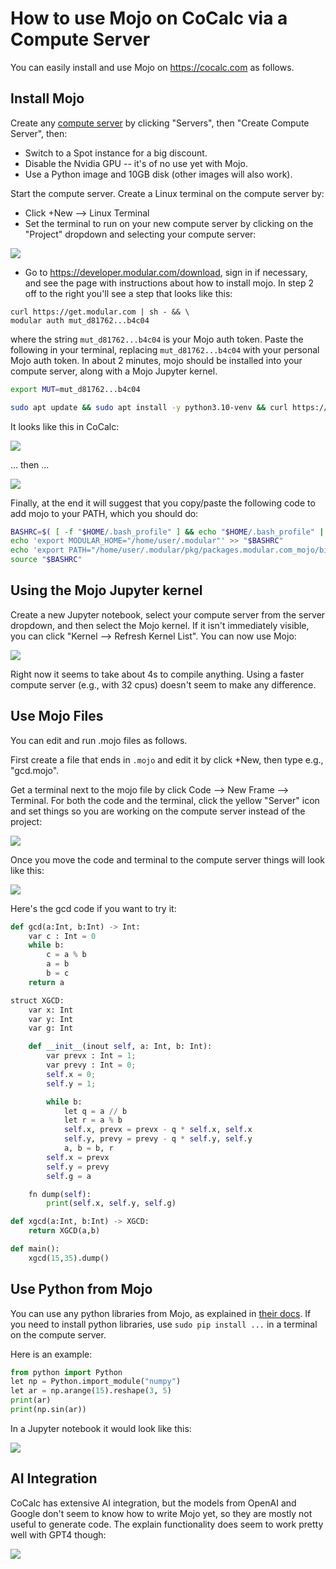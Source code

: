 # How to use Mojo on CoCalc via a Compute Server

You can easily install and use Mojo on https://cocalc.com as follows. 

## Install Mojo

Create any [compute server](https://doc.cocalc.com/compute_server.html) by clicking "Servers", then "Create Compute Server", then:

- Switch to a Spot instance for a big discount.
- Disable the Nvidia GPU -- it's of no use yet with Mojo.
- Use a Python image and 10GB disk (other images will also work).

Start the compute server.  Create a Linux terminal on
the compute server by:

- Click +New --> Linux Terminal
- Set the terminal to run on your new compute server by clicking on the "Project" dropdown and selecting your compute server:

![](.mojo.md.upload/paste-0.6508116145416152)

- Go to https://developer.modular.com/download, sign in if necessary, and see the page with instructions about how to install mojo.   In step 2 off to the right you'll see a step that looks like this:

```
curl https://get.modular.com | sh - && \
modular auth mut_d81762...b4c04
```

where the string `mut_d81762...b4c04` is your Mojo auth token. 
Paste the following in your terminal, replacing `mut_d81762...b4c04` with your personal Mojo auth token.  In about 2 minutes, mojo should be installed
into your compute server, along with a Mojo Jupyter kernel.

```sh
export MUT=mut_d81762...b4c04

sudo apt update && sudo apt install -y python3.10-venv && curl https://get.modular.com | sh - && modular auth $MUT && modular install mojo
```

It looks like this in CoCalc:

![](.mojo.md.upload/paste-0.6292145085370329)

... then ...

![](.mojo.md.upload/paste-0.14566807107277535)

Finally, at the end it will suggest that you copy/paste the following code to add mojo to your PATH, which you should do:

```sh
BASHRC=$( [ -f "$HOME/.bash_profile" ] && echo "$HOME/.bash_profile" || echo "$HOME/.bashrc" )
echo 'export MODULAR_HOME="/home/user/.modular"' >> "$BASHRC"
echo 'export PATH="/home/user/.modular/pkg/packages.modular.com_mojo/bin:$PATH"' >> "$BASHRC"
source "$BASHRC"
```

## Using the Mojo Jupyter kernel

Create a new Jupyter notebook, select your compute server from the server dropdown, and then select the Mojo kernel.  If it isn't immediately visible, you can click "Kernel \-\-&gt; Refresh Kernel List".  You can now use Mojo:

![](.mojo.md.upload/paste-0.20356707742432523)

Right now it seems to take about 4s to compile anything.  Using a faster compute server \(e.g., with 32 cpus\) doesn't seem to make any difference.

## Use Mojo Files

You can edit and run .mojo files as follows.

First create a file that ends in `.mojo` and edit it by click \+New, then type e.g., "gcd.mojo". 

Get a terminal next to the mojo file by click Code \-\-&gt; New Frame \-\-&gt; Terminal.  For both the code and the terminal, click the yellow "Server" icon and set things so you are working on the compute server instead of the project:

![](.mojo.md.upload/paste-0.2648543849777911)  

Once you move the code and terminal to the compute server things will look like this:

![](.mojo.md.upload/paste-0.5324591448842453)

Here's the gcd code if you want to try it:

```py
def gcd(a:Int, b:Int) -> Int:
    var c : Int = 0
    while b:
        c = a % b
        a = b
        b = c
    return a

struct XGCD:
    var x: Int
    var y: Int
    var g: Int

    def __init__(inout self, a: Int, b: Int):
        var prevx : Int = 1;
        var prevy : Int = 0;
        self.x = 0;
        self.y = 1;

        while b:
            let q = a // b
            let r = a % b
            self.x, prevx = prevx - q * self.x, self.x
            self.y, prevy = prevy - q * self.y, self.y
            a, b = b, r
        self.x = prevx
        self.y = prevy
        self.g = a

    fn dump(self):
        print(self.x, self.y, self.g)

def xgcd(a:Int, b:Int) -> XGCD:
    return XGCD(a,b)

def main():
    xgcd(15,35).dump()
```

## Use Python from Mojo

You can use any python libraries from Mojo, as explained in [their docs](https://docs.modular.com/mojo/stdlib/python/python.html).
If you need to install python libraries, use `sudo pip install ...` in a terminal on the compute server.

Here is an example:

```py
from python import Python
let np = Python.import_module("numpy")
let ar = np.arange(15).reshape(3, 5)
print(ar)
print(np.sin(ar))
```

In a Jupyter notebook it would look like this:

![](.mojo.md.upload/paste-0.1630590775139753)

## AI Integration

CoCalc has extensive AI integration, but the models from OpenAI and Google don't seem to know how to write Mojo yet, so they are mostly not useful to generate code.  The explain functionality does seem to work pretty well with GPT4 though:

![](.mojo.md.upload/paste-0.09121604589971533)

